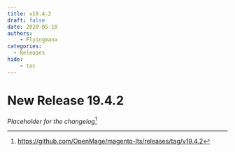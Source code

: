 ```yaml
---
title: v19.4.2
draft: false
date: 2020-05-10
authors:
    - Flyingmana
categories:
  - Releases
hide:
    - toc
---
```


# New Release 19.4.2

_Placeholder for the changelog_[^1]

<!-- more -->

[^1]: https://github.com/OpenMage/magento-lts/releases/tag/v19.4.2
